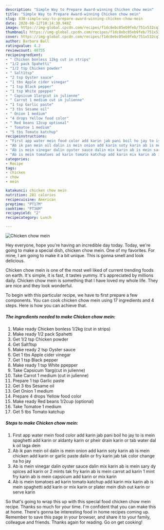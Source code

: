 ```yaml
---
description: "Simple Way to Prepare Award-winning Chicken chow mein"
title: "Simple Way to Prepare Award-winning Chicken chow mein"
slug: 838-simple-way-to-prepare-award-winning-chicken-chow-mein
date: 2020-08-12T10:14:30.948Z
image: https://img-global.cpcdn.com/recipes/f1dc8ebc05eb9feb/751x532cq70/chicken-chow-mein-recipe-main-photo.jpg
thumbnail: https://img-global.cpcdn.com/recipes/f1dc8ebc05eb9feb/751x532cq70/chicken-chow-mein-recipe-main-photo.jpg
cover: https://img-global.cpcdn.com/recipes/f1dc8ebc05eb9feb/751x532cq70/chicken-chow-mein-recipe-main-photo.jpg
author: Barbara Ball
ratingvalue: 4.2
reviewcount: 40755
recipeingredient:
- " Chicken bonless 12kg cut in strips"
- "1/2 pack Spahetti"
- "1/2 tsp Chicken powder"
- " Salt1tsp"
- "2 tsp Oyster sauce"
- "1 tbs Apple cider vinegar"
- "1 tsp Black pepper"
- "1 tsp White ppepper"
- " Capsicum 1largcut in julienne"
- " Carrot 1 medium cut in julienne"
- "1 tsp Garlic paste"
- "3 tbs Sesame oil"
- " Onion 1 medium"
- "4 drops Yellow food color"
- " Red beans 12cup optional"
- " Tomatoe 1 medium"
- "5 tbs Tomato katchup"
recipeinstructions:
- "First app water mein food color add karin jab pani boil ho jay to is mein spaghetti add karin or aldanty karin or pheir drain karin or tab water dal k oil laga dein"
- "Ab ik pan mein oil dalin is mein onion add karin soty karin ab is mein chicken add karin or garlic paste dalin or fry karin jab tak color change na ho jay"
- "Ab is mein vinegar dalin oyster sauce dalin mix karin ab is mein sary dy spices ad karin or 2 mints tak fry karin ab is mein carrot ad karin 1 mint fry karin ab is mein capsicum add karin or mix karin"
- "Ab is mein tomatoes ad karin tomato katchup add karin mix karin ab is mein spaghetti add karin or mix karin or plater mein dish out karin or serve karin"
categories:
- Recipe
tags:
- chicken
- chow
- mein

katakunci: chicken chow mein 
nutrition: 281 calories
recipecuisine: American
preptime: "PT17M"
cooktime: "PT36M"
recipeyield: "2"
recipecategory: Lunch

---
```



![Chicken chow mein](https://img-global.cpcdn.com/recipes/f1dc8ebc05eb9feb/751x532cq70/chicken-chow-mein-recipe-main-photo.jpg)

Hey everyone, hope you're having an incredible day today. Today, we're going to make a special dish, chicken chow mein. One of my favorites. For mine, I am going to make it a bit unique. This is gonna smell and look delicious.



Chicken chow mein is one of the most well liked of current trending foods on earth. It's simple, it is fast, it tastes yummy. It's appreciated by millions daily. Chicken chow mein is something that I have loved my whole life. They are nice and they look wonderful.


To begin with this particular recipe, we have to first prepare a few components. You can cook chicken chow mein using 17 ingredients and 4 steps. Here is how you can achieve that.

<!--inarticleads1-->

##### The ingredients needed to make Chicken chow mein:

1. Make ready  Chicken bonless 1/2kg (cut in strips)
1. Make ready 1/2 pack Spahetti
1. Get 1/2 tsp Chicken powder
1. Get  Salt1tsp
1. Make ready 2 tsp Oyster sauce
1. Get 1 tbs Apple cider vinegar
1. Get 1 tsp Black pepper
1. Make ready 1 tsp White ppepper
1. Take  Capsicum 1larg(cut in julienne)
1. Take  Carrot 1 medium (cut in julienne)
1. Prepare 1 tsp Garlic paste
1. Get 3 tbs Sesame oil
1. Get  Onion 1 medium
1. Prepare 4 drops Yellow food color
1. Make ready  Red beans 1/2cup (optional)
1. Take  Tomatoe 1 medium
1. Get 5 tbs Tomato katchup




<!--inarticleads2-->

##### Steps to make Chicken chow mein:

1. First app water mein food color add karin jab pani boil ho jay to is mein spaghetti add karin or aldanty karin or pheir drain karin or tab water dal k oil laga dein
1. Ab ik pan mein oil dalin is mein onion add karin soty karin ab is mein chicken add karin or garlic paste dalin or fry karin jab tak color change na ho jay
1. Ab is mein vinegar dalin oyster sauce dalin mix karin ab is mein sary dy spices ad karin or 2 mints tak fry karin ab is mein carrot ad karin 1 mint fry karin ab is mein capsicum add karin or mix karin
1. Ab is mein tomatoes ad karin tomato katchup add karin mix karin ab is mein spaghetti add karin or mix karin or plater mein dish out karin or serve karin




So that's going to wrap this up with this special food chicken chow mein recipe. Thanks so much for your time. I'm confident that you can make this at home. There's gonna be interesting food in home recipes coming up. Remember to save this page in your browser, and share it to your family, colleague and friends. Thanks again for reading. Go on get cooking!
